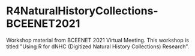 # R4NaturalHistoryCollections-BCEENET2021
Workshop material from BCEENET 2021 Virtual Meeting. This workshop is titled "Using R for dNHC (Digitized Natural History Collections) Research”. 
